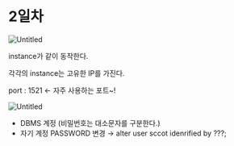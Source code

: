 # 2일차

![Untitled](2%E1%84%8B%E1%85%B5%E1%86%AF%E1%84%8E%E1%85%A1%202b529abb47134ea5b3277be488624ae5/Untitled.png)

instance가 같이 동작한다.

각각의 instance는 고유한 IP를 가진다.

port : 1521 ← 자주 사용하는 포트~!

![Untitled](2%E1%84%8B%E1%85%B5%E1%86%AF%E1%84%8E%E1%85%A1%202b529abb47134ea5b3277be488624ae5/Untitled%201.png)

- DBMS 계정 (비밀번호는 대소문자를 구분한다.)
- 자기 계정 PASSWORD 변경 → alter user sccot idenrified by ???;